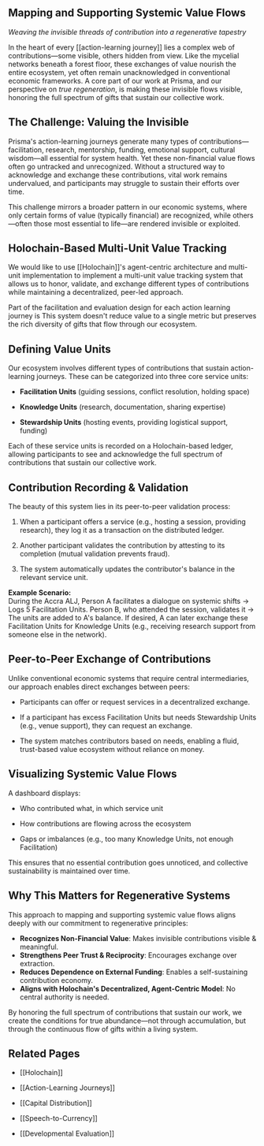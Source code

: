 ## **Mapping and Supporting Systemic Value Flows**

_Weaving the invisible threads of contribution into a regenerative tapestry_

In the heart of every [[action-learning journey]] lies a complex web of contributions—some visible, others hidden from view. Like the mycelial networks beneath a forest floor, these exchanges of value nourish the entire ecosystem, yet often remain unacknowledged in conventional economic frameworks. A core part of our work at Prisma, and our perspective on *true regeneration*, is making these invisible flows visible, honoring the full spectrum of gifts that sustain our collective work.

## **The Challenge: Valuing the Invisible**

Prisma's action-learning journeys generate many types of contributions—facilitation, research, mentorship, funding, emotional support, cultural wisdom—all essential for system health. Yet these non-financial value flows often go untracked and unrecognized. Without a structured way to acknowledge and exchange these contributions, vital work remains undervalued, and participants may struggle to sustain their efforts over time.

This challenge mirrors a broader pattern in our economic systems, where only certain forms of value (typically financial) are recognized, while others—often those most essential to life—are rendered invisible or exploited.

## **Holochain-Based Multi-Unit Value Tracking**

We would like to use [[Holochain]]'s agent-centric architecture and multi-unit implementation to implement a multi-unit value tracking system that allows us to honor, validate, and exchange different types of contributions while maintaining a decentralized, peer-led approach. 

Part of the facilitation and evaluation design for each action learning journey is  This system doesn't reduce value to a single metric but preserves the rich diversity of gifts that flow through our ecosystem.

## **Defining Value Units**

Our ecosystem involves different types of contributions that sustain action-learning journeys. These can be categorized into three core service units:

- **Facilitation Units** (guiding sessions, conflict resolution, holding space)
    
- **Knowledge Units** (research, documentation, sharing expertise)
    
- **Stewardship Units** (hosting events, providing logistical support, funding)
    

Each of these service units is recorded on a Holochain-based ledger, allowing participants to see and acknowledge the full spectrum of contributions that sustain our collective work.

## **Contribution Recording & Validation**

The beauty of this system lies in its peer-to-peer validation process:

1. When a participant offers a service (e.g., hosting a session, providing research), they log it as a transaction on the distributed ledger.
    
2. Another participant validates the contribution by attesting to its completion (mutual validation prevents fraud).
    
3. The system automatically updates the contributor's balance in the relevant service unit.
    

**Example Scenario:**  
During the Accra ALJ, Person A facilitates a dialogue on systemic shifts → Logs 5 Facilitation Units. Person B, who attended the session, validates it → The units are added to A's balance. If desired, A can later exchange these Facilitation Units for Knowledge Units (e.g., receiving research support from someone else in the network).

## **Peer-to-Peer Exchange of Contributions**

Unlike conventional economic systems that require central intermediaries, our approach enables direct exchanges between peers:

- Participants can offer or request services in a decentralized exchange.
    
- If a participant has excess Facilitation Units but needs Stewardship Units (e.g., venue support), they can request an exchange.
    
- The system matches contributors based on needs, enabling a fluid, trust-based value ecosystem without reliance on money.
    

## **Visualizing Systemic Value Flows**

A dashboard displays:

- Who contributed what, in which service unit
    
- How contributions are flowing across the ecosystem
    
- Gaps or imbalances (e.g., too many Knowledge Units, not enough Facilitation)
    

This ensures that no essential contribution goes unnoticed, and collective sustainability is maintained over time.

## **Why This Matters for Regenerative Systems**

This approach to mapping and supporting systemic value flows aligns deeply with our commitment to regenerative principles:

- **Recognizes Non-Financial Value**: Makes invisible contributions visible & meaningful.  
- **Strengthens Peer Trust & Reciprocity**: Encourages exchange over extraction.  
- **Reduces Dependence on External Funding**: Enables a self-sustaining contribution economy.  
- **Aligns with Holochain's Decentralized, Agent-Centric Model**: No central authority is needed.

By honoring the full spectrum of contributions that sustain our work, we create the conditions for true abundance—not through accumulation, but through the continuous flow of gifts within a living system.

## **Related Pages**

- [[Holochain]]
    
- [[Action-Learning Journeys]]
    
- [[Capital Distribution]]
    
- [[Speech-to-Currency]]
    
- [[Developmental Evaluation]]